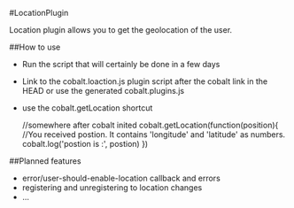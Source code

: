#LocationPlugin

Location plugin allows you to get the geolocation of the user.


##How to use


* Run the script that will certainly be done in a few days
* Link to the cobalt.loaction.js plugin script after the cobalt link in the HEAD or use the generated cobalt.plugins.js
* use the cobalt.getLocation shortcut

    //somewhere after cobalt inited
    cobalt.getLocation(function(position){
        //You received postion. It contains 'longitude' and 'latitude' as numbers.
        cobalt.log('postion is :', postion)
    })



##Planned features

* error/user-should-enable-location callback and errors
* registering and unregistering to location changes
* ...
